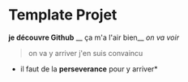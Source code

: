 # Template Projet

**je découvre Github**
__ ça m'a l'air bien__
_on va voir_
> on va y arriver j'en suis convaincu
* il faut de la **perseverance** pour y arriver*